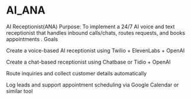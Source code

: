 # AI_ANA
AI Receptionist(ANA) Purpose: To implement a 24/7 AI voice and text receptionist that handles inbound calls/chats, routes requests, and books appointments .
Goals

Create a voice-based AI receptionist using Twilio + ElevenLabs + OpenAI

Create a chat-based receptionist using Chatbase or Tidio + OpenAI

Route inquiries and collect customer details automatically

Log leads and support appointment scheduling via Google Calendar or similar tool
